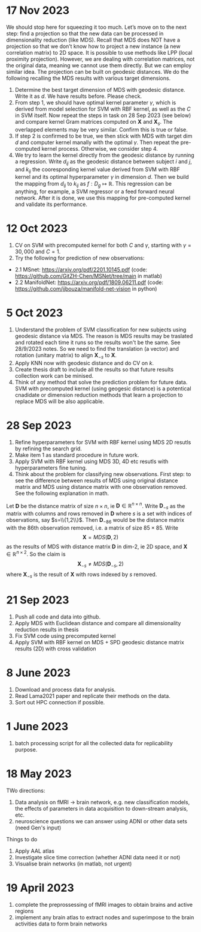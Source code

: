 # 17 Nov 2023
We should stop here for squeezing it too much. Let’s move on to the next step: find a projection so that the new data can be processed in dimensionality reduction (like MDS). Recall that MDS does NOT have a projection so that we don’t know how to project a new instance (a new correlation matrix) to 2D space. It is possible to use methods like LPP (local proximity projection). However, we are dealing with correlation matrices, not the original data, meaning we cannot use them directly. But we can employ similar idea. The projection can be built on geodesic distances. We do the following recalling the MDS results with various target dimensions. 

1. Determine the best target dimension of MDS with geodesic distance. Write it as $d$. We have results before. Please check.
2. From step 1, we should have optimal kernel parameter $\gamma$, which is derived from model selection for SVM with RBF kernel, as well as the $C$ in SVM itself. Now repeat the steps in task on 28 Sep 2023 (see below) and compare kernel Gram matrices computed on $\mathbf X$ and $\mathbf X_s$. The overlapped elements may be very similar. Confirm this is true or false.
3. If step 2 is confirmed to be true, we then stick with MDS with target dim $d$ and computer kernel manally with the optimal $\gamma$. Then repeat the pre-computed kernel process. Otherwise, we consider step 4. 
4. We try to learn the kernel directly from the geodesic distance by running a regression. Write $d_{ij}$ as the geodesic distance between subject $i$ and $j$, and $k_{ij}$ the cooresponding kernel value derived from SVM with RBF kernel and its optimal hyperparameter $\gamma$ in dimension $d$. Then we build the mapping from $d_{ij}$ to $k_{ij}$ as $f: D_g \mapsto \mathbb R$. This regression can be anything, for example, a SVM regressor or a feed forward neural network. After it is done, we use this mapping for pre-computed kernel and validate its performance. 

# 12 Oct 2023
1. CV on SVM with precomputed kernel for both $C$ and $\gamma$, starting with $\gamma=30,000$ and $C=1$.
2. Try the following for prediction of new observations: 
- 2.1 MSnet: https://arxiv.org/pdf/2201.10145.pdf (code: https://github.com/GitZH-Chen/MSNet/tree/main in matlab)
- 2.2 ManifoldNet: https://arxiv.org/pdf/1809.06211.pdf (code: https://github.com/jjbouza/manifold-net-vision in python)



# 5 Oct 2023
1. Understand the problem of SVM classification for new subjects using geodesic distance via MDS. The reason is MDS results may be traslated and rotated each time it runs so the results won't be the same. See 28/9/2023 notes. So we need to find the translation (a vector) and rotation (unitary matrix) to align $\mathbf X_{-s}$ to $\mathbf X$.
2. Apply KNN now with geodesic distance and do CV on $k$. 
3. Create thesis draft to include all the results so that future results collection work can be minised.
4. Think of any method that solve the prediction problem for future data. SVM with precomputed kernel (using geogesic distance) is a potentical cnadidate or dimension reduction methods that learn a projection to replace MDS will be also applicable. 

# 28 Sep 2023
1. Refine hyperparameters for SVM with RBF kernel using MDS 2D resutls by refining the search grid.
2. Make item 1 as standard procedure in future work.
3. Apply SVM with RBF kernel using MDS 3D, 4D etc resutls with hyperparameters fine tuning.
4. Think about the problem for classifying new observations. First step: to see the difference between results of MDS using original distance matrix and MDS using distance matrix with one observation removed. See the following explanation in math.

Let $\mathbf D$ be the distance matrix of size $n\times n$, ie  $\mathbf D\in \mathbb R^{n\times n}$. Write $\mathbf D_{-s}$ as the matrix with columns and rows removed in $\mathbf D$ where $s$ is a set with indices of observations, say $s=\\{1,2\\}$. Then $\mathbf D_{-86}$ would be the distance matrix with the 86th observation removed, i.e. a matrix of size $85\times 85$. Write $$\mathbf X = MDS(\mathbf D,2)$$ as the results of MDS with distance matrix $\mathbf D$ in dim-2, ie 2D space, and $\mathbf X\in \mathbb R^{n\times 2}$. So the claim is $$\mathbf X_{-s} \not = MDS(\mathbf D_{-s},2)$$ where $\mathbf X_{-s}$ is the result of $\mathbf X$ with rows indexed by $s$ removed. 

   
# 21 Sep 2023
1. Push all code and data into github.
2. Apply MDS with Euclidean distance and compare all dimensionality reduction results in thesis
3. Fix SVM code using precomputed kernel
4. Apply SVM with RBF kernel on MDS + SPD geodesic distance matrix results (2D) with cross validation 

   
# 8 June 2023
1. Download and process data for analysis.
2. Read Lama2021 paper and replicate their methods on the data.
3. Sort out HPC connection if possible. 

# 1 June 2023
1. batch processing script for all the collected data for replicability purpose. 

# 18 May 2023
TWo directions: 
1. Data analysis on fMRI -> brain network, e.g. new classification models, the effects of parameters in data acquisition to down-stream analysis, etc. 
2. neuroscience questions we can answer using ADNI or other data sets (need Gen's input)

Things to do 
1. Apply AAL atlas 
2. Investigate slice time correction (whether ADNI data need it or not) 
3. Visualise brain networks (in matlab, not urgent) 

# 19 April 2023

1. complete the preprossessing of fMRI images to obtain brains and active regions 
2. implement any brain atlas to extract nodes and superimpose to the brain activities data to form brain networks 
